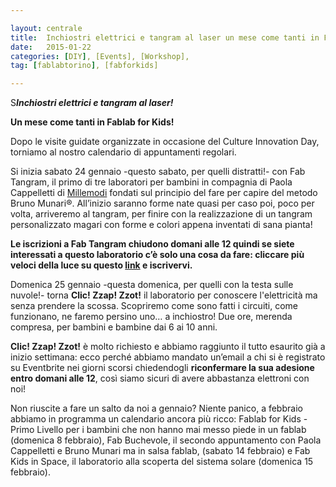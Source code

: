 ```yaml
---

layout: centrale
title:  Inchiostri elettrici e tangram al laser un mese come tanti in Fablab for Kids!
date:   2015-01-22
categories: [DIY], [Events], [Workshop],
tag: [fablabtorino], [fabforkids]

---
```


S***Inchiostri elettrici e tangram al laser!***

**Un mese come tanti in Fablab for Kids!**

Dopo le visite guidate organizzate in occasione del Culture Innovation Day, torniamo al nostro calendario di appuntamenti regolari.

Si inizia sabato 24 gennaio -questo sabato, per quelli distratti!- con Fab Tangram, il primo di tre laboratori per bambini in compagnia di Paola Cappelletti di [Millemodi](http://fablabtorino.org/wp-admin/post.php?post=1932&action=edit) fondati sul principio del fare per capire del metodo Bruno Munari®. All’inizio saranno forme nate quasi per caso poi, poco per volta, arriveremo al tangram, per finire con la realizzazione di un tangram personalizzato magari con forme e colori appena inventati di sana pianta!

**Le iscrizioni a Fab Tangram chiudono domani alle 12 quindi se siete interessati a questo laboratorio c’è solo una cosa da fare: cliccare più veloci della luce su questo [link](http://www.google.com/url?q=http%3A%2F%2Fwww.eventbrite.it%2Fe%2Fbiglietti-fabtangram-for-kids-14884370553&sa=D&sntz=1&usg=AFQjCNEq-h1CknMsu9kgCiS3v0Fi69_qAg) e iscrivervi.**

Domenica 25 gennaio -questa domenica, per quelli con la testa sulle nuvole!- torna **Clic! Zzap! Zzot!** il laboratorio per conoscere l'elettricità ma senza prendere la scossa. Scopriremo come sono fatti i circuiti, come funzionano, ne faremo persino uno… a inchiostro! Due ore, merenda compresa, per bambini e bambine dai 6 ai 10 anni.

**Clic! Zzap! Zzot!** è molto richiesto e abbiamo raggiunto il tutto esaurito già a inizio settimana: ecco perché abbiamo mandato un’email a chi si è registrato su Eventbrite nei giorni scorsi chiedendogli **riconfermare la sua adesione entro domani alle 12**, così siamo sicuri di avere abbastanza elettroni con noi!

Non riuscite a fare un salto da noi a gennaio? Niente panico, a febbraio abbiamo in programma un calendario ancora più ricco: Fablab for Kids - Primo Livello per i bambini che non hanno mai messo piede in un fablab (domenica 8 febbraio), Fab Buchevole, il secondo appuntamento con Paola Cappelletti e Bruno Munari ma in salsa fablab, (sabato 14 febbraio) e Fab Kids in Space, il laboratorio alla scoperta del sistema solare (domenica 15 febbraio).
